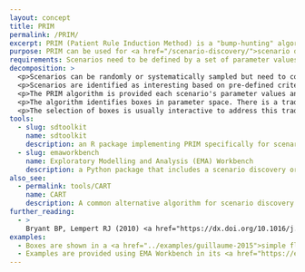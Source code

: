 ```yaml
---
layout: concept
title: PRIM
permalink: /PRIM/
excerpt: PRIM (Patient Rule Induction Method) is a "bump-hunting" algorithm that identifies "boxes" in parameter space with "interesting" scenarios.
purpose: PRIM can be used for <a href="/scenario-discovery/">scenario discovery</a> where the scenarios identified will be represented as bounds on parameter values within which scenarios meet some pre-defined criteria.
requirements: Scenarios need to be defined by a set of parameter values and PRIM requires a sample of scenarios across parameter space.
decomposition: >
  <p>Scenarios can be randomly or systematically sampled but need to cover the parameter space well to obtain sensible parameter bounds</p>
  <p>Scenarios are identified as interesting based on pre-defined criteria, e.g. scenarios where the selected decision alternative fails to meet required performance criteria (or succeeds).</p>
  <p>The PRIM algorithm is provided each scenario's parameter values and classification (interesting/uninteresting).</p>
  <p>The algorithm identifies boxes in parameter space. There is a trade-off between coverage, density, and interpretability. High coverage means that the box includes a higher proportion of the ‘interesting’ model scenarios available through parameter space. High density means that the box includes a higher proportion of ‘interesting’ cases relative to non-interesting ones. Some bounds may be more interpretable than others </p>
  <p>The selection of boxes is usually interactive to address this trade-off, using graphs or constraints on the algorithm to find a box of interest.</p>
tools:
  - slug: sdtoolkit
    name: sdtoolkit
    description: an R package implementing PRIM specifically for scenario discovery
  - slug: emaworkbench
    name: Exploratory Modelling and Analysis (EMA) Workbench
    description: a Python package that includes a scenario discovery oriented implementation of PRIM.
also_see:
  - permalink: tools/CART
    name: CART
    description: A common alternative algorithm for scenario discovery
further_reading:
  - >
    Bryant BP, Lempert RJ (2010) <a href="https://dx.doi.org/10.1016/j.techfore.2009.08.002">Thinking inside the box: A participatory, computer-assisted approach to scenario discovery.</a> Technological Forecasting and Social Change, 77(1), 34–49. doi:10.1016/j.techfore.2009.08.002
examples:
  - Boxes are shown in a <a href="../examples/guillaume-2015">simple flood demonstration problem</a> answering the question "Will regular flooding of ecological assets occur?"
  - Examples are provided using EMA Workbench in its <a href="https://emaworkbench.readthedocs.io/en/latest/indepth_tutorial/open-exploration.html#Scenario-Discovery">documentation</a> and on the <a href="https://waterprogramming.wordpress.com/2015/08/05/scenario-discovery-in-python/">waterprogramming blog</a> (with comparison with CART)
---
```

